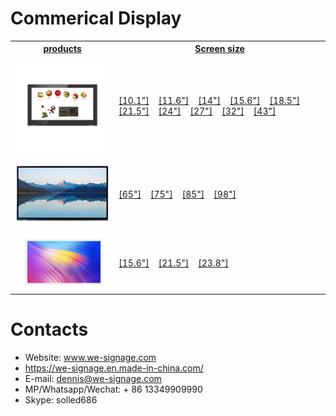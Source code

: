 # Commerical Display


<table textalign="center">
<tr>
    <th><a href="">products</a></th>
    <th><a href="">Screen size</a></th>
    
</tr>
<tr>
    <td width="33%"><a href="./zyx/"><img src="./zyx/img/main_p_3.jpg" width="100%" height="auto"/></a></td>
    <td width="73%">
        <a href="./zyx/specification/10.1.png">[10.1"]</a>&nbsp;&nbsp;&nbsp;
        <a href="./zyx/specification/11.6.png">[11.6"]</a>&nbsp;&nbsp;&nbsp;
         <a href="./zyx/specification/14.png">[14"]</a>&nbsp;&nbsp;&nbsp;
          <a href="./zyx/specification/15.6.png">[15.6"]</a>&nbsp;&nbsp;&nbsp;
           <a href="./zyx/specification/18.5.png">[18.5"]</a>&nbsp;&nbsp;&nbsp;
            <a href="./zyx/specification/21.5.png">[21.5"]</a>&nbsp;&nbsp;&nbsp;
            <a href="./zyx/specification/24.png">[24"]</a>&nbsp;&nbsp;&nbsp;
            <a href="./zyx/specification/27.png">[27"]</a>&nbsp;&nbsp;&nbsp;
            <a href="./zyx/specification/32.png">[32"]</a>&nbsp;&nbsp;&nbsp;
            <a href="./zyx/specification/43.png">[43"]</a>
    </td>
   
</tr>

<tr>
    <td width="33%"><a href="./all-in-one/"><img src="./all-in-one/img/all-in-one-1.jpg" width="100%" height="auto"/></a></td>
    <td width="73%">
        <a href="./all-in-one/specification/65-all-in-one.jpg">[65"]</a>&nbsp;&nbsp;&nbsp;
        <a href="./all-in-one/specification/75-all-in-one.jpg">[75"]</a>&nbsp;&nbsp;&nbsp;
         <a href="./all-in-one/specification/85-all-in-one.jpg">[85"]</a>&nbsp;&nbsp;&nbsp;
          <a href="./all-in-one/specification/98-all-in-one.jpg">[98"]</a>&nbsp;&nbsp;&nbsp;
    </td>
   
</tr>

<tr>
    <td width="33%"><a href="./all-in-one/"><img src="./Rounded-corner-plane/img/r1.png" width="100%" height="auto"/></a></td>
    <td width="73%">
        <a href="./Rounded-corner-plane/specification/15.6.png">[15.6"]</a>&nbsp;&nbsp;&nbsp;
        <a href="./Rounded-corner-plane/specification/21.5.png">[21.5"]</a>&nbsp;&nbsp;&nbsp;
         <a href="./Rounded-corner-plane/specification/23.8.png">[23.8"]</a>&nbsp;&nbsp;&nbsp;
    </td>
   
</tr>

</table>

# Contacts

- Website: www.we-signage.com
- https://we-signage.en.made-in-china.com/
- E-mail: dennis@we-signage.com
- MP/Whatsapp/Wechat: + 86 13349909990
- Skype: solled686

